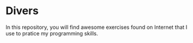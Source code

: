 # Divers
In this repository, you will find awesome exercises found on Internet that I use to pratice my programming skills. 
